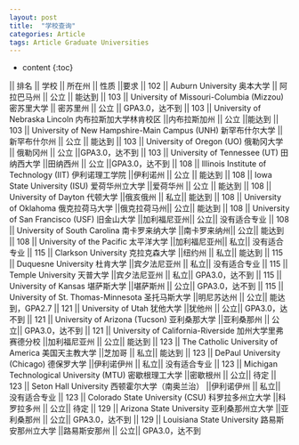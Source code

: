 ```yaml
---
layout: post
title:  "学校查询"
categories: Article
tags: Article Graduate Universities
---
```


* content
{:toc}


|| 排名     ||    学校                                                    ||   所在州    ||  性质  ||要求
|| 102     || Auburn University 奥本大学                                  ||  阿拉巴马州  ||  公立 || 能达到
|| 103     || University of Missouri-Columbia (Mizzou) 密苏里大学         ||  密苏里州    ||  公立 || GPA3.0，达不到
|| 103     || University of Nebraska Lincoln 内布拉斯加大学林肯校区         ||内布拉斯加州  ||  公立 ||能达到
|| 103     || University of New Hampshire-Main Campus (UNH) 新罕布什尔大学 ||新罕布什尔州  ||  公立 || 能达到 
|| 103     || University of Oregon (UO) 俄勒冈大学                         ||   俄勒冈州  ||  公立 ||GPA3.0，达不到
|| 103     || University of Tennessee (UT) 田纳西大学                      ||田纳西州     ||  公立 ||GPA3.0，达不到
|| 108     || Illinois Institute of Technology (IIT) 伊利诺理工学院         ||伊利诺州    ||  公立  || 能达到
|| 108     || Iowa State University (ISU) 爱荷华州立大学                    ||爱荷华州    ||   公立 || 能达到
|| 108     || University of Dayton 代顿大学                                ||俄亥俄州    ||    私立|| 能达到
|| 108     || University of Oklahoma 俄克拉荷马大学                         ||俄克拉荷马州||    公立|| 能达到
|| 108     || University of San Francisco (USF) 旧金山大学                  ||加利福尼亚州||    公立|| 没有适合专业
|| 108     || University of South Carolina  南卡罗来纳大学                  ||南卡罗来纳州||    公立|| 能达到
|| 108     || University of the Pacific   太平洋大学                       ||加利福尼亚州||    私立|| 没有适合专业
|| 115     || Clarkson University 克拉克森大学                             ||纽约州      ||    私立|| 能达到
|| 115     || Duquesne University 杜肯大学                                ||宾夕法尼亚州 ||    私立|| 没有适合专业
|| 115     || Temple University  天普大学                                ||宾夕法尼亚州 ||    私立|| GPA3.0，达不到
|| 115     || University of Kansas  堪萨斯大学                               ||堪萨斯州 ||    公立|| GPA3.0，达不到
|| 115     || University of St. Thomas-Minnesota   圣托马斯大学              ||明尼苏达州 ||    公立|| 能达到，GPA2.7
|| 121     || University of Utah    犹他大学                               ||犹他州      ||    公立|| GPA3.0，达不到
|| 121     || University of Arizona (Tucson)  亚利桑那大学                ||亚利桑那州      ||    公立|| GPA3.0，达不到
|| 121     || University of California-Riverside   加州大学里弗赛德分校    ||加利福尼亚州      ||    公立|| 能达到
|| 123     || The Catholic University of America    美国天主教大学         ||芝加哥      ||    私立|| 能达到
|| 123     || DePaul University (Chicago) 德保罗大学                      ||伊利诺伊州      ||  私立|| 没有适合专业
|| 123     || Michigan Technological University (MTU)     密歇根理工大学    ||密歇根州      ||  公立|| 待定
|| 123     || Seton Hall University      西顿霍尔大学（南奥兰治）            ||伊利诺伊州      ||  私立|| 没有适合专业
|| 123     || Colorado State University (CSU)      科罗拉多州立大学            ||科罗拉多州      ||  公立|| 待定
|| 129     || Arizona State University      亚利桑那州立大学            ||亚利桑那州      ||  公立|| GPA3.0，达不到
|| 129     || Louisiana State University    路易斯安那州立大学            ||路易斯安那州      ||  公立|| GPA3.0，达不到
